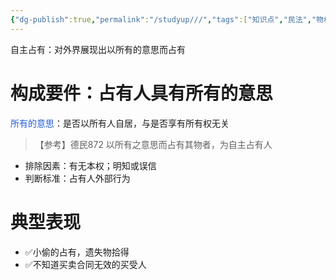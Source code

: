 ```yaml
---
{"dg-publish":true,"permalink":"/studyup///","tags":["知识点","民法","物权"]}
---
```


自主占有：对外界展现出以所有的意思而占有
# 构成要件：占有人具有所有的意思
<font color="#245bdb">所有的意思</font>：是否以所有人自居，与是否享有所有权无关
>【参考】德民872 以所有之意思而占有其物者，为自主占有人
- 排除因素：有无本权；明知或误信
- 判断标准：占有人外部行为
# 典型表现
- ✅小偷的占有，遗失物拾得
- ✅不知道买卖合同无效的买受人